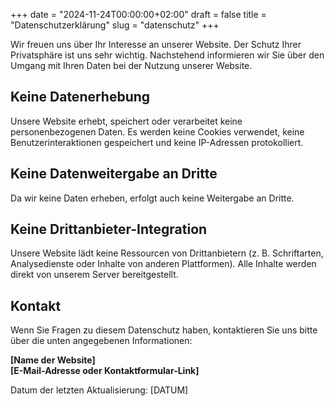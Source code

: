 +++
date = "2024-11-24T00:00:00+02:00"
draft = false
title = "Datenschutzerklärung"
slug = "datenschutz"
+++

Wir freuen uns über Ihr Interesse an unserer Website. Der Schutz Ihrer Privatsphäre ist uns sehr wichtig. Nachstehend informieren wir Sie über den Umgang mit Ihren Daten bei der Nutzung unserer Website.

## Keine Datenerhebung

Unsere Website erhebt, speichert oder verarbeitet keine personenbezogenen Daten. Es werden keine Cookies verwendet, keine Benutzerinteraktionen gespeichert und keine IP-Adressen protokolliert.

## Keine Datenweitergabe an Dritte

Da wir keine Daten erheben, erfolgt auch keine Weitergabe an Dritte.

## Keine Drittanbieter-Integration

Unsere Website lädt keine Ressourcen von Drittanbietern (z. B. Schriftarten, Analysedienste oder Inhalte von anderen Plattformen). Alle Inhalte werden direkt von unserem Server bereitgestellt.

## Kontakt

Wenn Sie Fragen zu diesem Datenschutz haben, kontaktieren Sie uns bitte über die unten angegebenen Informationen:

**[Name der Website]**  
**[E-Mail-Adresse oder Kontaktformular-Link]**

Datum der letzten Aktualisierung: [DATUM]
